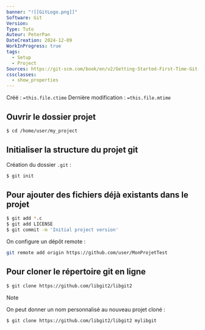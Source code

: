 ```yaml
---
banner: "![[GitLogo.png]]"
Software: Git
Version: 
Type: Tuto
Auteur: PeterPan
DateCreation: 2024-12-09
WorkInProgress: true
tags:
  - Setup
  - Project
Sources: https://git-scm.com/book/en/v2/Getting-Started-First-Time-Git-Setup
cssclasses:
  - show_properties
---
```

Créé : `=this.file.ctime`
Dernière modification : `=this.file.mtime`

## Ouvrir le dossier projet

```bash
$ cd /home/user/my_project
```

## Initialiser la structure du projet git

Création du dossier `.git` :

```bash
$ git init
```

## Pour ajouter des fichiers déjà existants dans le projet

```bash
$ git add *.c
$ git add LICENSE
$ git commit -m 'Initial project version'
```

On configure un dépôt remote :

```bash
git remote add origin https://github.com/user/MonProjetTest
```


## Pour cloner le répertoire git en ligne

```bash
$ git clone https://github.com/libgit2/libgit2
```

>[!Note]
>On peut donner un nom personnalisé au nouveau projet cloné :


```bash
$ git clone https://github.com/libgit2/libgit2 mylibgit
```


